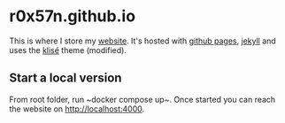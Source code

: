 # r0x57n.github.io
This is where I store my [website](https://0x57.me). It's hosted with [github pages](https://pages.github.com/), [jekyll](https://jekyllrb.com/) and uses the [klisé](https://github.com/piharpi/jekyll-klise) theme (modified).

## Start a local version
From root folder, run ~docker compose up~. Once started you can reach the website on [http://localhost:4000](localhost:4000).
